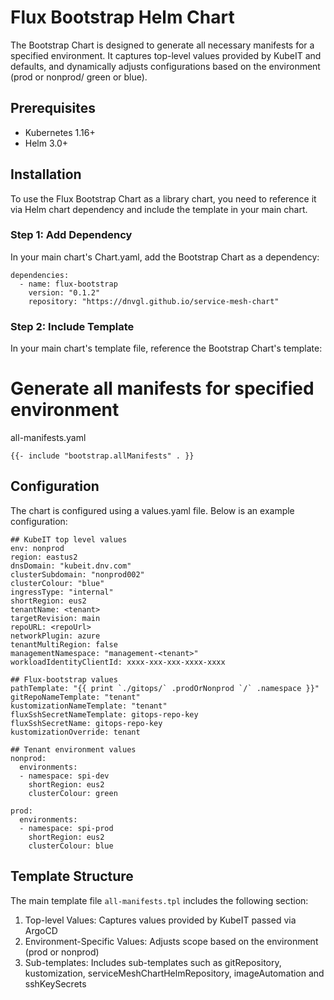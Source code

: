 # Flux Bootstrap Helm Chart

The Bootstrap Chart is designed to generate all necessary manifests for a specified environment. It captures top-level values provided by KubeIT and defaults, and dynamically adjusts configurations based on the environment (prod or nonprod/ green or blue).

## Prerequisites

- Kubernetes 1.16+
- Helm 3.0+

## Installation


To use the Flux Bootstrap Chart as a library chart, you need to reference it via Helm chart dependency and include the template in your main chart.

### Step 1: Add Dependency

In your main chart's Chart.yaml, add the Bootstrap Chart as a dependency:

```
dependencies:
  - name: flux-bootstrap
    version: "0.1.2"
    repository: "https://dnvgl.github.io/service-mesh-chart"

```

### Step 2: Include Template
In your main chart's template file, reference the Bootstrap Chart's template:

# Generate all manifests for specified environment

all-manifests.yaml
```
{{- include "bootstrap.allManifests" . }}
```

## Configuration

The chart is configured using a values.yaml file. Below is an example configuration:

```
## KubeIT top level values
env: nonprod
region: eastus2
dnsDomain: "kubeit.dnv.com"
clusterSubdomain: "nonprod002"
clusterColour: "blue"
ingressType: "internal"
shortRegion: eus2
tenantName: <tenant>
targetRevision: main
repoURL: <repoUrl>
networkPlugin: azure
tenantMultiRegion: false
managementNamespace: "management-<tenant>"
workloadIdentityClientId: xxxx-xxx-xxx-xxxx-xxxx

## Flux-bootstrap values
pathTemplate: "{{ print `./gitops/` .prodOrNonprod `/` .namespace }}"
gitRepoNameTemplate: "tenant"
kustomizationNameTemplate: "tenant"
fluxSshSecretNameTemplate: gitops-repo-key
fluxSshSecretName: gitops-repo-key
kustomizationOverride: tenant

## Tenant environment values
nonprod:
  environments:
  - namespace: spi-dev
    shortRegion: eus2
    clusterColour: green

prod:
  environments:
  - namespace: spi-prod
    shortRegion: eus2
    clusterColour: blue

```

## Template Structure

The main template file `all-manifests.tpl` includes the following section:

1. Top-level Values: Captures values provided by KubeIT passed via ArgoCD
2. Environment-Specific Values: Adjusts scope based on the environment (prod or nonprod)
3. Sub-templates: Includes sub-templates such as gitRepository, kustomization, serviceMeshChartHelmRepository, imageAutomation and sshKeySecrets

